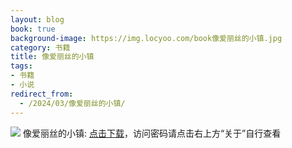 ```yaml
---
layout: blog
book: true
background-image: https://img.locyoo.com/book像爱丽丝的小镇.jpg
category: 书籍
title: 像爱丽丝的小镇
tags:
- 书籍
- 小说
redirect_from:
  - /2024/03/像爱丽丝的小镇/
---
```

![](https://img.locyoo.com/book像爱丽丝的小镇.jpg)
像爱丽丝的小镇: <a name = "ref1" href="https://url18.ctfile.com/f/50983618-1253395357-c85879?p=3619">点击下载</a>，访问密码请点击右上方“关于”自行查看